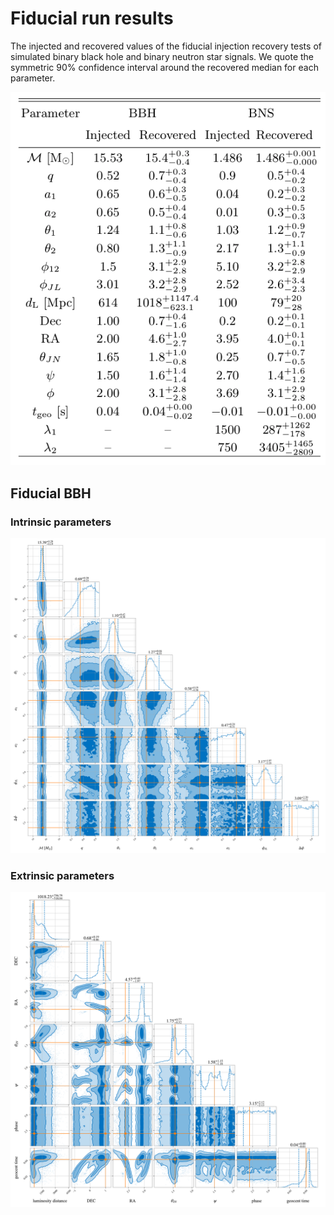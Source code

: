 # Fiducial run results

The injected and recovered values of the fiducial injection recovery tests of simulated binary black hole and binary neutron star signals. We quote the symmetric 90% confidence interval around the recovered median for each parameter.

![fiducial runs](table.png)

## Fiducial BBH 

### Intrinsic parameters

![intrinsic parameters](bbh_corner_intrinsic.png)

### Extrinsic parameters

![extrinsic parameters](bbh_corner_extrinsic.png)